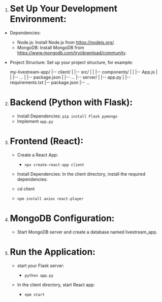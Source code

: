 1. # Set Up Your Development Environment:
- Dependencies:
    - Node.js: Install Node.js from https://nodejs.org/.
    - MongoDB: Install MongoDB from https://www.mongodb.com/try/download/community.

- Project Structure:
Set up your project structure, for example:

    my-livestream-app/
|-- client/
|   |-- src/
|   |   |-- components/
|   |   |-- App.js
|   |   |-- ...
|   |-- package.json
|   |-- ...
|-- server/
|   |-- app.py
|   |-- requirements.txt
|-- package.json
|-- ...


2. # Backend (Python with Flask):

    - Install Dependencies:
        `pip install Flask pymongo`
    - Implement `app.py`

3. # Frontend (React):
    - Create a React App:
        - `npx create-react-app client`
    - Install Dependencies:
In the client directory, install the required dependencies:

    - cd client
    - `npm install axios react-player`


4. # MongoDB Configuration:
    - Start  MongoDB server and create a database named livestream_app.

5. # Run the Application:
    -  start your Flask server:
        - `python app.py`
    
    - In the client directory, start React app:
        - `npm start`
